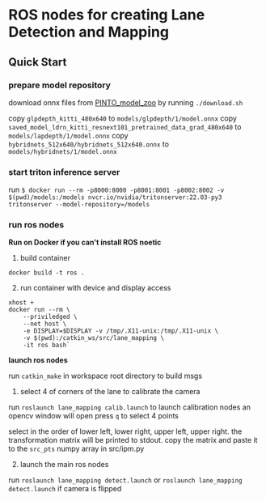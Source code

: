 # ROS nodes for creating Lane Detection and Mapping

## Quick Start

### prepare model repository

download onnx files from [PINTO_model_zoo](https://github.com/PINTO0309/PINTO_model_zoo) by running `./download.sh`

copy `glpdepth_kitti_480x640` to `models/glpdepth/1/model.onnx`
copy `saved_model_ldrn_kitti_resnext101_pretrained_data_grad_480x640` to `models/lapdepth/1/model.onnx`
copy `hybridnets_512x640/hybridnets_512x640.onnx` to `models/hybridnets/1/model.onnx`


### start triton inference server

run `$ docker run --rm -p8000:8000 -p8001:8001 -p8002:8002 -v $(pwd)/models:/models nvcr.io/nvidia/tritonserver:22.03-py3 tritonserver --model-repository=/models`

### run ros nodes

**Run on Docker if you can't install ROS noetic**

1. build container

`docker build -t ros .`

2. run container with device and display access
```
xhost +
docker run --rm \
    --priviledged \
    --net host \
    -e DISPLAY=$DISPLAY -v /tmp/.X11-unix:/tmp/.X11-unix \
    -v $(pwd):/catkin_ws/src/lane_mapping \
    -it ros bash`
```

**launch ros nodes**

run `catkin_make` in workspace root directory to build msgs

1. select 4 of corners of the lane to calibrate the camera

run `roslaunch lane_mapping calib.launch` to launch calibration nodes an opencv window will open press `q` to select 4 points

select in the order of lower left, lower right, upper left, upper right. the transformation matrix will be printed to stdout. copy the matrix and paste it to the `src_pts` numpy array in src/ipm.py 

2. launch the main ros nodes

run `roslaunch lane_mapping detect.launch` or `roslaunch lane_mapping detect.launch` if camera is flipped

